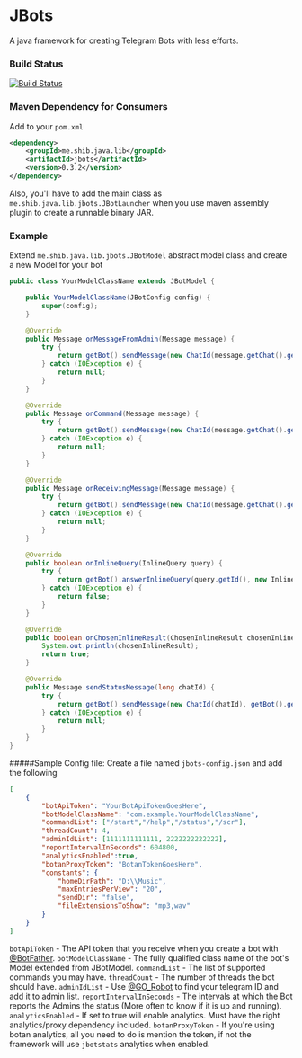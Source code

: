 # JBots
A java framework for creating Telegram Bots with less efforts.

### Build Status
[![Build Status](https://travis-ci.org/shibme/jbots.svg)](https://travis-ci.org/shibme/jbots)

### Maven Dependency for Consumers
Add to your `pom.xml`
```xml
<dependency>
	<groupId>me.shib.java.lib</groupId>
	<artifactId>jbots</artifactId>
	<version>0.3.2</version>
</dependency>
```
Also, you'll have to add the main class as `me.shib.java.lib.jbots.JBotLauncher` when you use maven assembly plugin to create a runnable binary JAR.

### Example
Extend `me.shib.java.lib.jbots.JBotModel` abstract model class and create a new Model for your bot
```java
public class YourModelClassName extends JBotModel {

    public YourModelClassName(JBotConfig config) {
        super(config);
    }

    @Override
    public Message onMessageFromAdmin(Message message) {
        try {
            return getBot().sendMessage(new ChatId(message.getChat().getId()), "Got a message from admin!");
        } catch (IOException e) {
            return null;
        }
    }

    @Override
    public Message onCommand(Message message) {
        try {
            return getBot().sendMessage(new ChatId(message.getChat().getId()), "Got the command - " + message.getText());
        } catch (IOException e) {
            return null;
        }
    }

    @Override
    public Message onReceivingMessage(Message message) {
        try {
            return getBot().sendMessage(new ChatId(message.getChat().getId()), "Got a message from user!");
        } catch (IOException e) {
            return null;
        }
    }

    @Override
    public boolean onInlineQuery(InlineQuery query) {
        try {
            return getBot().answerInlineQuery(query.getId(), new InlineQueryResult[]{new InlineQueryResultArticle("1", "Test Title", "Test Text")});
        } catch (IOException e) {
            return false;
        }
    }

    @Override
    public boolean onChosenInlineResult(ChosenInlineResult chosenInlineResult) {
        System.out.println(chosenInlineResult);
        return true;
    }

    @Override
    public Message sendStatusMessage(long chatId) {
        try {
            return getBot().sendMessage(new ChatId(chatId), getBot().getIdentity().getUsername() + " is running fine!");
        } catch (IOException e) {
            return null;
        }
    }
}
```

#####Sample Config file:
Create a file named `jbots-config.json` and add the following
```json
[
	{
		"botApiToken": "YourBotApiTokenGoesHere",
		"botModelClassName": "com.example.YourModelClassName",
		"commandList": ["/start","/help","/status","/scr"],
		"threadCount": 4,
		"adminIdList": [1111111111111, 2222222222222],
		"reportIntervalInSeconds": 604800,
		"analyticsEnabled":true,
		"botanProxyToken": "BotanTokenGoesHere",
		"constants": {
			"homeDirPath": "D:\\Music",
			"maxEntriesPerView": "20",
			"sendDir": "false",
			"fileExtensionsToShow": "mp3,wav"
		}
	}
]
```
`botApiToken` - The API token that you receive when you create a bot with [@BotFather](https://telegram.me/BotFather).
`botModelClassName` - The fully qualified class name of the bot's Model extended from JBotModel.
`commandList` - The list of supported commands you may have.
`threadCount` - The number of threads the bot should have.
`adminIdList` - Use [@GO_Robot](https://telegram.me/GO_Robot) to find your telegram ID and add it to admin list.
`reportIntervalInSeconds` - The intervals at which the Bot reports the Admins the status (More often to know if it is up and running). 
`analyticsEnabled` - If set to true will enable analytics. Must have the right analytics/proxy dependency included.
`botanProxyToken` - If you're using botan analytics, all you need to do is mention the token, if not the framework will use `jbotstats` analytics when enabled.